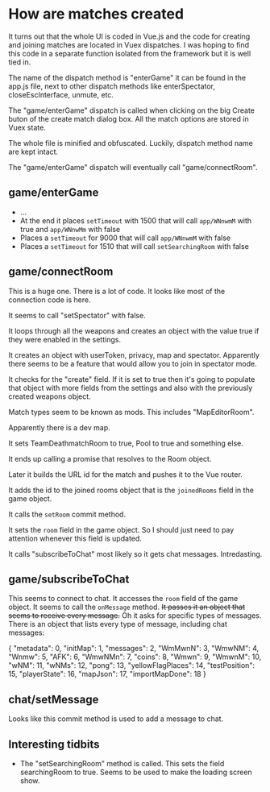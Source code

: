 # How are matches created

It turns out that the whole UI is coded in Vue.js and the code for creating and joining matches are located in Vuex dispatches. I was hoping to find this code in a separate function isolated from the framework but it is well tied in.

The name of the dispatch method is "enterGame" it can be found in the app.js file, next to other dispatch methods like enterSpectator, closeEscInterface, unmute, etc.

The "game/enterGame" dispatch is called when clicking on the big Create buton of the create match dialog box. All the match options are stored in Vuex state.

The whole file is minified and obfuscated. Luckily, dispatch method name are kept intact.

The "game/enterGame" dispatch will eventually call "game/connectRoom". 

## game/enterGame

- ...
- At the end it places `setTimeout` with 1500 that will call `app/WNnwmM` with true and `app/WNnwMm` with false
- Places a `setTimeout` for 9000 that will call `app/WNnwmM` with false
- Places a `setTimeout` for 1510 that will call `setSearchingRoom` with false


## game/connectRoom

This is a huge one. There is a lot of code. It looks like most of the connection code is here.

It seems to call "setSpectator" with false.

It loops through all the weapons and creates an object with the value true if they were enabled in the settings.

It creates an object with userToken, privacy, map and spectator. Apparently there seems to be a feature that would allow you to join in spectator mode.

It checks for the "create" field. If it is set to true then it's going to populate that object with more fields from the settings and also with the previously created weapons object.

Match types seem to be known as mods. This includes "MapEditorRoom".

Apparently there is a dev map.

It sets TeamDeathmatchRoom to true, Pool to true and something else.

It ends up calling a promise that resolves to the Room object.

Later it builds the URL id for the match and pushes it to the Vue router.

It adds the id to the joined rooms object that is the `joinedRooms` field in the game object.

It calls the `setRoom` commit method.

It sets the `room` field in the game object. So I should just need to pay attention whenever this field is updated.

It calls "subscribeToChat" most likely so it gets chat messages. Intredasting.


## game/subscribeToChat

This seems to connect to chat. It accesses the `room` field of the game object. It seems to call the `onMessage` method. ~~It passes it an object that seems to receive every message.~~ Oh it asks for specific types of messages. There is an object that lists every type of message, including chat messages:

{
    "metadata": 0,
    "initMap": 1,
    "messages": 2,
    "WmMwnN": 3,
    "WmwNM": 4,
    "Wnmw": 5,
    "AFK": 6,
    "WmwNMn": 7,
    "coins": 8,
    "Wmwn": 9,
    "WmwnM": 10,
    "wNM": 11,
    "wNMs": 12,
    "pong": 13,
    "yellowFlagPlaces": 14,
    "testPosition": 15,
    "playerState": 16,
    "mapJson": 17,
    "importMapDone": 18
}


## chat/setMessage

Looks like this commit method is used to add a message to chat.

## Interesting tidbits

- The "setSearchingRoom" method is called. This sets the field searchingRoom to true. Seems to be used to make the loading screen show.